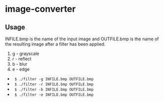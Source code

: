 # image-converter

## Usage
INFILE.bmp is the name of the input image and OUTFILE.bmp is the name of the resulting image after a filter has been applied.
<ol>
  <li> g - grayscale </li>
  <li> r - reflect </li>
  <li> b - blur </li>
  <li> e - edge </li>
</ol>

<ul>
  <li><code> $ ./filter -g INFILE.bmp OUTFILE.bmp </code></li>
  <li><code> $ ./filter -r INFILE.bmp OUTFILE.bmp </code></li>
  <li><code> $ ./filter -b INFILE.bmp OUTFILE.bmp </code></li>
  <li><code> $ ./filter -e INFILE.bmp OUTFILE.bmp </code></li>
<ul>
